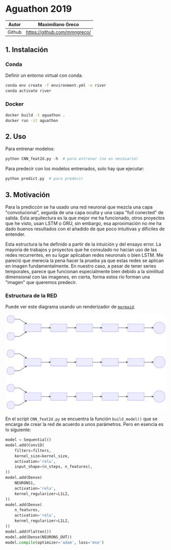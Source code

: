 # Aguathon 2019


| Autor  | Maximiliano Greco            |
| :---:  | :---------------:            |
| Github | https://github.com/mmngreco/ |



## 1. Instalación

### Conda

Definir un entorno virtual con conda.

```bash
conda env create -f environment.yml -n river
conda activate river
```

### Docker

```bash
docker build -t aguathon .
docker run -it aguathon
```

## 2. Uso

Para entrenar modelos:

```python
python CNN_feat2d.py -h  # para entrenar (no es necesario)
```

Para predecir con los modelos entrenados, solo hay que ejecutar:

```python
python predict.py  # para predecir
```


## 3. Motivación

Para la prediccón se ha usado una red neuronal que mezcla una capa
"convolucional", seguida de una capa oculta  y una capa "full conected" de
salida. Esta arquitectura es la que mejor me ha funcionado, otros proyectos que
he visto, usan LSTM o GRU, sin embargo, esa aproximación no me ha dado buenos
resultados con el añadido de que poco intuitivas y dificiles de entender.

Esta estructura la he definido a partir de la intuición y del ensayo error.
La mayoria de trabajos y proyectos que he consulado no hacían uso de las redes
recurrentes, en su lugar aplicaban redes neuronals o bien LSTM. Me pareció que
merecía la pena hacer la prueba ya que estas redes se aplican en imagen
fundamentalmente. En nuestro caso, a pesar de tener series temporales, parece
que funcionan especialmente bien debido a la similitud dimensional con las
imagenes, en cierta, forma estos río forman una "imagen" que queremos predecir.



### Estructura de la RED

Puede ver este diagrama usando un renderizador de [`mermaid`](https://mermaidjs.github.io/mermaid-live-editor/#/view/eyJjb2RlIjoiZ3JhcGggTFJcblhfMjQoKFgpKSAtLT4gQ05OXzFkXzI0XG55MjQoKHkyNCkpIC0tPiBDTk5fMWRfMjRcbkNOTl8xZF8yNCAtLT4gRGVuc2UxXzI0XG5EZW5zZTFfMjQgLS0-IERlbnNlMl8yNFxuRGVuc2UyXzI0IC0tPiBGbGF0dGVuXzI0XG5GbGF0dGVuXzI0IC0tPiBEZW5zZTNfMjRcbkRlbnNlM18yNCAtLT4geWhhdF8yNCgoeWhhdDI0KSlcblxuXG5YXzQ4KChYKSkgLS0-IENOTl8xZF80OFxueV80OCgoeTQ4KSkgLS0-IENOTl8xZF80OFxuQ05OXzFkXzQ4IC0tPiBEZW5zZTFfNDhcbkRlbnNlMV80OCAtLT4gRGVuc2UyXzQ4XG5EZW5zZTJfNDggLS0-IEZsYXR0ZW5fNDhcbkZsYXR0ZW5fNDggLS0-IERlbnNlM180OFxuRGVuc2UzXzQ4IC0tPiBCXzQ4KCh5aGF0NDgpKVxuXG5YXzcyKChYKSkgLS0-IENOTl8xZF83MlxueV83MigoeTcyKSkgLS0-IENOTl8xZF83MlxuQ05OXzFkXzcyIC0tPiBEZW5zZTFfNzJcbkRlbnNlMV83MiAtLT4gRGVuc2UyXzcyXG5EZW5zZTJfNzIgLS0-IEZsYXR0ZW5fNzJcbkZsYXR0ZW5fNzIgLS0-IERlbnNlM183MlxuRGVuc2UzXzcyIC0tPiBCXzcyKCh5aGF0NzIpKSIsIm1lcm1haWQiOnsidGhlbWUiOiJkZWZhdWx0In19).

![graph](./assets/figures/mermaid-diagram-20190501164854.svg)

En el script `CNN_feat2d.py` se encuentra la función `build_model()` que se encarga
de crear la red de acuerdo a unos parámetros. Pero en esencia es lo siguiente:

```python
model = Sequential()
model.add(Conv1D(
    filters=filters,
    kernel_size=kernel_size,
    activation='relu',
    input_shape=(n_steps, n_features),
))
model.add(Dense(
    NEURONS1,
    activation='relu',
    kernel_regularizer=L1L2,
))
model.add(Dense(
    n_features,
    activation='relu',
    kernel_regularizer=L1L2,
))
model.add(Flatten())
model.add(Dense(NEURONS_OUT))
model.compile(optimizer='adam', loss='mse')
```


